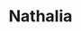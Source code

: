 ---
title: Nathalia
artigo: a
picture: /images/n/nathalia.jpg
background: /images/fundos/Estrelas.jpg
style: style-vermelho2
description: Significado do nome Nathalia
full-description: Eis aqui um dos nomes femininos que, além de bonito, é muito simbólico, pois quer dizer nascimento!  É considerado um nome religioso, por representar o Natal, com o nascimento de Cristo. A curiosidade fica por conta de que, na Idade Média, as meninas nascidas no dia 25 de dezembro eram sempre batizadas de Nathalia. Mas como é tão lindo, hoje em dia é impossível esperar ter uma filha no Natal para usar esse nome. Concorda?
---